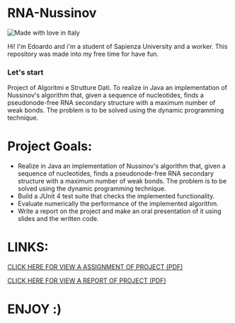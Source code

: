 # RNA-Nussinov
![Made with love in Italy](https://madewithlove.now.sh/it?heart=true&colorA=%234d3c6f&template=for-the-badge)

Hi! I'm Edoardo and i'm a student of Sapienza University and a worker. This repository was made into my free time for have fun. 

### Let's start 
Project of Algoritmi e Strutture Dati. To realize in Java an implementation of Nussinov's algorithm that, given a sequence of nucleotides, finds a pseudonode-free RNA secondary structure with a maximum number of weak bonds. The problem is to be solved using the dynamic programming technique.

# Project Goals:
* Realize in Java an implementation of Nussinov's algorithm that, given a sequence of nucleotides, finds a pseudonode-free RNA secondary structure with a maximum number of weak bonds. The problem is to be solved using the dynamic programming technique.
* Build a JUnit 4 test suite that checks the implemented functionality.
* Evaluate numerically the performance of the implemented algorithm.
* Write a report on the project and make an oral presentation of it using slides and the written code.

# LINKS:
[CLICK HERE FOR VIEW A ASSIGNMENT OF PROJECT (PDF)]()

[CLICK HERE FOR VIEW A REPORT OF PROJECT (PDF)]()


# ENJOY   :)
